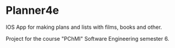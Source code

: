# Planner4e

 IOS App for making plans and lists with films, books and other.
 
 Project for the course "PChMI" Software Engineering semester 6.

